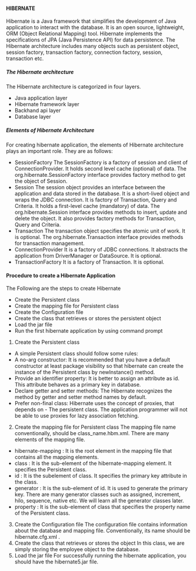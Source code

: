 #### HIBERNATE
Hibernate is a Java framework that simplifies the development of Java application to interact with the database. It is an open source, lightweight, ORM (Object Relational Mapping) tool. Hibernate implements the specifications of JPA (Java Persistence API) for data persistence.
The Hibernate architecture includes many objects such as persistent object, session factory, transaction factory, connection factory, session, transaction etc.

##### The Hibernate architecture
The Hibernate architecture is categorized in four layers.
- Java application layer
- Hibernate framework layer
- Backhand api layer
- Database layer

##### Elements of Hibernate Architecture
For creating hibernate application, the elements of Hibernate architecture plays an important role. They are as follows:
- SessionFactory
The SessionFactory is a factory of session and client of ConnectionProvider. It holds second level cache (optional) of data. The org.hibernate.SessionFactory interface provides factory method to get the object of Session.
- Session
The session object provides an interface between the application and data stored in the database. It is a short-lived object and wraps the JDBC connection. It is factory of Transaction, Query and Criteria. It holds a first-level cache (mandatory) of data. The org.hibernate.Session interface provides methods to insert, update and delete the object. It also provides factory methods for Transaction, Query and Criteria.
- Transaction
The transaction object specifies the atomic unit of work. It is optional. The org.hibernate.Transaction interface provides methods for transaction management.
- ConnectionProvider
It is a factory of JDBC connections. It abstracts the application from DriverManager or DataSource. It is optional.
- TransactionFactory
It is a factory of Transaction. It is optional.

#### Procedure to create a Hibernate Application

The Following are the steps to create Hibernate
- Create the Persistent class
- Create the mapping file for Persistent class
- Create the Configuration file
- Create the class that retrieves or stores the persistent object
- Load the jar file
- Run the first hibernate application by using command prompt
1) Create the Persistent class
- A simple Persistent class should follow some rules:
- A no-arg constructor: It is recommended that you have a default constructor at least package visibility so that hibernate can create the instance of the Persistent class by newInstance() method.
- Provide an identifier property: It is better to assign an attribute as id. This attribute behaves as a primary key in database.
- Declare getter and setter methods: The Hibernate recognizes the method by getter and setter method names by default.
- Prefer non-final class: Hibernate uses the concept of proxies, that depends on - The persistent class. The application programmer will not be able to use proxies for lazy association fetching.
2) Create the mapping file for Persistent class
The mapping file name conventionally, should be class_name.hbm.xml. There are many elements of the mapping file.
- hibernate-mapping : It is the root element in the mapping file that contains all the mapping elements.
- class : It is the sub-element of the hibernate-mapping element. It specifies the Persistent class.
- id : It is the subelement of class. It specifies the primary key attribute in the class.
- generator : It is the sub-element of id. It is used to generate the primary key. There are many generator classes such as assigned, increment, hilo, sequence, native etc. We will learn all the generator classes later.
- property : It is the sub-element of class that specifies the property name of the Persistent class.
3) Create the Configuration file
The configuration file contains information about the database and mapping file. Conventionally, its name should be hibernate.cfg.xml .
4) Create the class that retrieves or stores the object
In this class, we are simply storing the employee object to the database.
5) Load the jar file
For successfully running the hibernate application, you should have the hibernate5.jar file.



